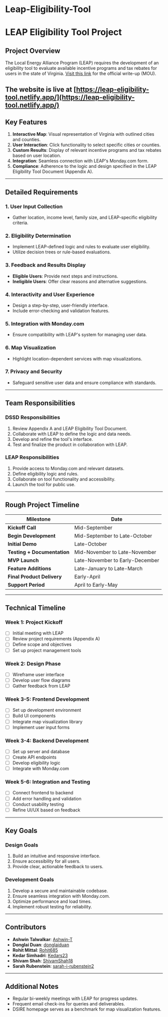 # Leap-Eligibility-Tool
# LEAP Eligibility Tool Project

## Project Overview
The Local Energy Alliance Program (LEAP) requires the development of an eligibility tool to evaluate available incentive programs and tax rebates for users in the state of Virginia. [Visit this link](https://example.com) for the official write-up (MOU). 

The website is live at [https://leap-eligibility-tool.netlify.app/](https://leap-eligibility-tool.netlify.app/)
---

## Key Features
1. **Interactive Map**: Visual representation of Virginia with outlined cities and counties.
2. **User Interaction**: Click functionality to select specific cities or counties.
3. **Custom Results**: Display of relevant incentive programs and tax rebates based on user location.
4. **Integration**: Seamless connection with LEAP's Monday.com form.
5. **Compliance**: Adherence to the logic and design specified in the LEAP Eligibility Tool Document (Appendix A).

---

## Detailed Requirements

### 1. User Input Collection
- Gather location, income level, family size, and LEAP-specific eligibility criteria.

### 2. Eligibility Determination
- Implement LEAP-defined logic and rules to evaluate user eligibility.
- Utilize decision trees or rule-based evaluations.

### 3. Feedback and Results Display
- **Eligible Users**: Provide next steps and instructions.
- **Ineligible Users**: Offer clear reasons and alternative suggestions.

### 4. Interactivity and User Experience
- Design a step-by-step, user-friendly interface.
- Include error-checking and validation features.

### 5. Integration with Monday.com
- Ensure compatibility with LEAP's system for managing user data.

### 6. Map Visualization
- Highlight location-dependent services with map visualizations.

### 7. Privacy and Security
- Safeguard sensitive user data and ensure compliance with standards.

---

## Team Responsibilities

### **DSSD Responsibilities**
1. Review Appendix A and LEAP Eligibility Tool Document.
2. Collaborate with LEAP to define the logic and data needs.
3. Develop and refine the tool's interface.
4. Test and finalize the product in collaboration with LEAP.

### **LEAP Responsibilities**
1. Provide access to Monday.com and relevant datasets.
2. Define eligibility logic and rules.
3. Collaborate on tool functionality and accessibility.
4. Launch the tool for public use.

---

## Rough Project Timeline
| Milestone                    | Date                         |
|------------------------------|------------------------------|
| **Kickoff Call**             | Mid-September               |
| **Begin Development**        | Mid-September to Late-October |
| **Initial Demo**             | Late-October                |
| **Testing + Documentation**  | Mid-November to Late-November |
| **MVP Launch**               | Late-November to Early-December |
| **Feature Additions**        | Late-January to Late-March  |
| **Final Product Delivery**   | Early-April                 |
| **Support Period**           | April to Early-May          |

---

## Technical Timeline

### Week 1: Project Kickoff
- [ ] Initial meeting with LEAP
- [ ] Review project requirements (Appendix A)
- [ ] Define scope and objectives
- [ ] Set up project management tools

### Week 2: Design Phase
- [ ] Wireframe user interface
- [ ] Develop user flow diagrams
- [ ] Gather feedback from LEAP

### Week 3-5: Frontend Development
- [ ] Set up development environment
- [ ] Build UI components
- [ ] Integrate map visualization library
- [ ] Implement user input forms

### Week 3-4: Backend Development
- [ ] Set up server and database
- [ ] Create API endpoints
- [ ] Develop eligibility logic
- [ ] Integrate with Monday.com

### Week 5-6: Integration and Testing
- [ ] Connect frontend to backend
- [ ] Add error handling and validation
- [ ] Conduct usability testing
- [ ] Refine UI/UX based on feedback

---

## Key Goals

### Design Goals
1. Build an intuitive and responsive interface.
2. Ensure accessibility for all users.
3. Provide clear, actionable feedback to users.

### Development Goals
1. Develop a secure and maintainable codebase.
2. Ensure seamless integration with Monday.com.
3. Optimize performance and load times.
4. Implement robust testing for reliability.

---

## Contributors
- **Ashwin Talwalkar**: [Ashwin-T](https://github.com/Ashwin-T)
- **Donglai Duan**: [donglaiduan](https://github.com/donglaiduan)
- **Rohit Mittal**: [Rohit685](https://github.com/Rohit685)
- **Kedar Simhadri**: [Kedars23](https://github.com/Kedars23)
- **Shivam Shah**: [ShivamShah18](https://github.com/ShivamShah18)
- **Sarah Rubenstein**: [sarah-i-rubenstein2](https://github.com/sarah-i-rubenstein2)

---

## Additional Notes
- Regular bi-weekly meetings with LEAP for progress updates.
- Frequent email check-ins for queries and deliverables.
- DSIRE homepage serves as a benchmark for map visualization features.